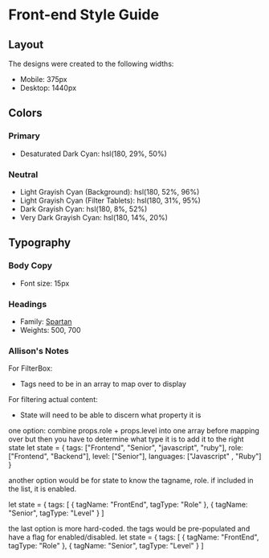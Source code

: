 # Front-end Style Guide

## Layout

The designs were created to the following widths:

- Mobile: 375px
- Desktop: 1440px

## Colors

### Primary

- Desaturated Dark Cyan: hsl(180, 29%, 50%)

### Neutral

- Light Grayish Cyan (Background): hsl(180, 52%, 96%)
- Light Grayish Cyan (Filter Tablets): hsl(180, 31%, 95%)
- Dark Grayish Cyan: hsl(180, 8%, 52%)
- Very Dark Grayish Cyan: hsl(180, 14%, 20%)

## Typography

### Body Copy

- Font size: 15px

### Headings

- Family: [Spartan](https://fonts.google.com/specimen/Spartan)
- Weights: 500, 700

### Allison's Notes

For FilterBox:
- Tags need to be in an array to map over to display

For filtering actual content:
- State will need to be able to discern what property it is

one option:
combine props.role + props.level into one array before mapping over
but then you have to determine what type it is to add it to the right state
let state = {
  tags: ["Frontend", "Senior", "javascript", "ruby"],
  role: ["Frontend", "Backend"],
  level: ["Senior"],
  languages: ["Javascript" , "Ruby"]
}

another option would be for state to know the tagname, role. if included in the list, it is enabled.

let state = {
  tags: [
    {
      tagName: "FrontEnd",
      tagType: "Role"
    },
    {
      tagName: "Senior",
      tagType: "Level"
    }
  ]

the last option is more hard-coded. the tags would be pre-populated and have a flag for enabled/disabled.
let state = {
  tags: [
    {
      tagName: "FrontEnd",
      tagType: "Role"
    },
    {
      tagName: "Senior",
      tagType: "Level"
    }
  ]
